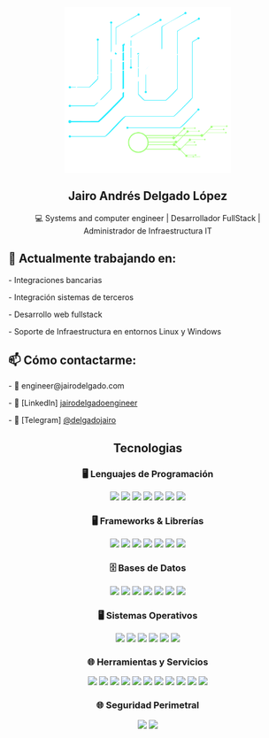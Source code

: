 <p align="center">
 <img width="300px" src="src/assets/logoblanco.png" align="center" alt="Jairo Andrés Delgado López" />
 <h2 align="center">Jairo Andrés Delgado López</h2>
 <p align="center">💻 Systems and computer engineer | Desarrollador FullStack | Administrador de Infraestructura IT</p>
</p>

<p align="center">
 <h2>🚀 Actualmente trabajando en:</h2>
 <p>- Integraciones bancarias</p>
 <p>- Integración sistemas de terceros</p>
 <p>- Desarrollo web fullstack</p>
 <p>- Soporte de Infraestructura en entornos Linux y Windows</p>
</p>

<p align="center">
    <h2>📫 Cómo contactarme:</h2>
    <p>- 📧 engineer@jairodelgado.com</p>
    <p>- 💼 [LinkedIn]
        <a href="https://www.linkedin.com/in/jairodelgadoengineer/">
            jairodelgadoengineer 
        </a>
    </p>
    <p>- 📱 [Telegram]
        <a href="https://www.t.me/delgadojairo">
            @delgadojairo
        </a>
    </p>    
</p>

<p align="centet">
    <h2 align="center">Tecnologias</h2>
    <h3 align="center">🖥️ Lenguajes de Programación</h3>
    <p align="center">
        <img src="https://img.shields.io/badge/Python-3776AB?style=for-the-badge&logo=python&logoColor=white">
        <img src="https://img.shields.io/badge/JavaScript-F7DF1E?style=for-the-badge&logo=javascript&logoColor=black">
        <img src="https://img.shields.io/badge/TypeScript-3178C6?style=for-the-badge&logo=typescript&logoColor=white">
        <img src="https://img.shields.io/badge/Java-ED8B00?style=for-the-badge&logo=java&logoColor=white"> 
        <img src="https://img.shields.io/badge/HTML5-E34F26?style=for-the-badge&logo=html5&logoColor=white">
        <img src="https://img.shields.io/badge/CSS3-1572B6?style=for-the-badge&logo=css3&logoColor=white">
        <img src="https://img.shields.io/badge/Delphi-E3002C?style=for-the-badge&logo=delphi&logoColor=white">
    </p>
    <h3 align="center">🖥️ Frameworks & Librerías</h3>
    <p align="center">
        <img src="https://img.shields.io/badge/Node.js-339933?style=for-the-badge&logo=nodedotjs&logoColor=white">
        <img src="https://img.shields.io/badge/NestJS-E0234E?style=for-the-badge&logo=nestjs&logoColor=white">
        <img src="https://img.shields.io/badge/FastAPI-009688?style=for-the-badge&logo=fastapi&logoColor=white">
        <img src="https://img.shields.io/badge/Django-092E20?style=for-the-badge&logo=django&logoColor=white">
        <img src="https://img.shields.io/badge/Django%20REST-092E20?style=for-the-badge&logo=django&logoColor=white">
        <img src="https://img.shields.io/badge/Vue.js-35495E?style=for-the-badge&logo=vuedotjs&logoColor=4FC08D">
        <img src="https://img.shields.io/badge/Vue%20Router-4FC08D?style=for-the-badge&logo=vuedotjs&logoColor=white"> 
    </p>
    <h3 align="center">🗄️ Bases de Datos</h3>
    <p align="center">
        <img src="https://img.shields.io/badge/PostgreSQL-4169E1?style=for-the-badge&logo=postgresql&logoColor=white">
        <img src="https://img.shields.io/badge/MySQL-4479A1?style=for-the-badge&logo=mysql&logoColor=white">
        <img src="ttps://img.shields.io/badge/SQLite-003B57?style=for-the-badge&logo=sqlite&logoColor=white">
        <img src="https://img.shields.io/badge/SQL%20Server-CC2927?style=for-the-badge&logo=microsoftsqlserver&logoColor=white">
        <img src="(https://img.shields.io/badge/Oracle-F80000?style=for-the-badge&logo=oracle&logoColor=white">
        <img src="https://img.shields.io/badge/MongoDB-47A248?style=for-the-badge&logo=mongodb&logoColor=white">
        <img src="https://img.shields.io/badge/Redis-DC382D?style=for-the-badge&logo=redis&logoColor=white">
    </p>
    <h3 align="center">🖥️ Sistemas Operativos</h3>
    <p align="center">
        <img src="https://img.shields.io/badge/Linux-FCC624?style=for-the-badge&logo=linux&logoColor=black">
        <img src="https://img.shields.io/badge/Debian-A81D33?style=for-the-badge&logo=debian&logoColor=white">
        <img src="https://img.shields.io/badge/Ubuntu-E95420?style=for-the-badge&logo=ubuntu&logoColor=white">
        <img src="https://img.shields.io/badge/macOS-000000?style=for-the-badge&logo=apple&logoColor=white">
        <img src="https://img.shields.io/badge/Windows-0078D6?style=for-the-badge&logo=windows&logoColor=white">
        <img src="https://img.shields.io/badge/Windows%20Server-0078D6?style=for-the-badge&logo=windows&logoColor=white">
    </p> 
    <h3 align="center">🌐 Herramientas y Servicios</h3>
    <p align="center">
        <img src="https://img.shields.io/badge/Docker-2496ED?style=for-the-badge&logo=docker&logoColor=white">
        <img src="https://img.shields.io/badge/Git-F05032?style=for-the-badge&logo=git&logoColor=white">
        <img src="https://img.shields.io/badge/GitLab-FC6D26?style=for-the-badge&logo=gitlab&logoColor=white">
        <img src="https://img.shields.io/badge/Nginx-009639?style=for-the-badge&logo=nginx&logoColor=white">
        <img src="https://img.shields.io/badge/AWS-232F3E?style=for-the-badge&logo=amazonaws&logoColor=white">
        <img src="https://img.shields.io/badge/DigitalOcean-0080FF?style=for-the-badge&logo=digitalocean&logoColor=white">
        <img src="https://img.shields.io/badge/Google_Workspace-4285F4?style=for-the-badge&logo=googleworkspace&logoColor=white">
        <img src="https://img.shields.io/badge/Microsoft_365-D83B01?style=for-the-badge&logo=microsoftoffice&logoColor=white">
        <img src="https://img.shields.io/badge/Bootstrap-7952B3?style=for-the-badge&logo=bootstrap&logoColor=white">
        <img src="https://img.shields.io/badge/Tailwind_CSS-06B6D4?style=for-the-badge&logo=tailwindcss&logoColor=white"> 
        <img src="https://img.shields.io/badge/Pinia-FFD859?style=for-the-badge&logo=pinia&logoColor=black">
    </p> 
    <h3 align="center">🌐 Seguridad Perimetral</h3>
    <p align="center">
        <img src="https://img.shields.io/badge/Palo_Alto_Networks-4E8E1F?style=for-the-badge&logo=paloaltonetworks&logoColor=white"> 
        <img src="https://img.shields.io/badge/Sophos-DF3A3A?style=for-the-badge&logo=sophos&logoColor=white">
    </p>
</p>